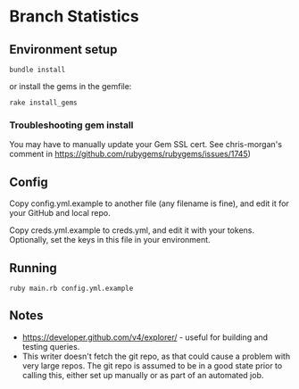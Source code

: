 # Branch Statistics


## Environment setup

```
bundle install
```

or install the gems in the gemfile:

```
rake install_gems
```

### Troubleshooting gem install

You may have to manually update your Gem SSL cert.
See chris-morgan's comment in
https://github.com/rubygems/rubygems/issues/1745)


## Config

Copy config.yml.example to another file (any filename is fine), and edit it for your GitHub and local repo.

Copy creds.yml.example to creds.yml, and edit it with your tokens.  Optionally, set the keys in this file in your environment.


## Running

```
ruby main.rb config.yml.example
```


## Notes

* https://developer.github.com/v4/explorer/ - useful for building and testing queries.
* This writer doesn't fetch the git repo, as that could cause a problem with very large repos.
  The git repo is assumed to be in a good state prior to calling this, either set up
  manually or as part of an automated job.
